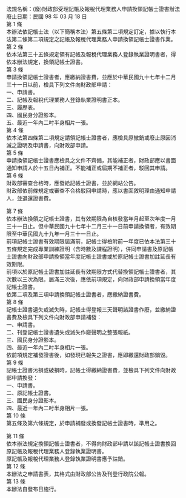 法規名稱：(廢)財政部受理記帳及報稅代理業務人申請換領記帳士證書辦法  
廢止日期：民國 98 年 03 月 18 日  
第 1 條  
本辦法依記帳士法（以下簡稱本法）第五條第二項規定訂定，據以執行本  
法第二條第二項規定之記帳及報稅代理業務人申請換領記帳士證書作業。  
第 2 條  
依本法第三十五條規定領有記帳及報稅代理業務人登錄執業證明書者，得  
依本辦法規定，換領記帳士證書。  
第 3 條  
申請換領記帳士證書者，應繳納證書費，並應於中華民國九十七年十二月  
三十一日以前，檢具下列文件向財政部申請：  
一、申請書。  
二、記帳及報稅代理業務人登錄執業證明書正本。  
三、履歷表。  
四、國民身分證影本。  
五、最近一年內二吋半身相片一張。  
第 4 條  
依本法第四條第二項規定請領記帳士證書者，應檢具原撤銷或廢止原因消  
滅之證明及申請書，向財政部申請。  
第 5 條  
申請換領記帳士證書應檢具之文件不齊備，其能補正者，財政部應以書面  
通知申請人於十五日內補正。不能補正或屆期不補正者，駁回其申請。  
第 6 條  
財政部審查合格時，應發給記帳士證書，並於網站公告。  
財政部依前條規定或審查不合格駁回申請時，應以書面敘明理由通知申請  
人，並退還證書費。  


第 7 條  
依本辦法換領之記帳士證書，其有效期限為自核發當年月起至次年度一月  
三十一日止。但中華民國九十七年十二月三十一日前申請換領者，有效期  
限至中華民國九十九年一月三十一日止。  
前項記帳士證書有效期限屆滿前，記帳士得檢附前一年度已依本法第三十  
五條規定完成專業訓練證明（含時數及課程證明），併同申請書及原記帳  
士證書向財政部申請換領當年度記帳士證書或於原記帳士證書加註延長有  
效期限。  
前項以於原記帳士證書加註延長有效期限方式代替換領記帳士證書者，其  
次數以三次為限。屆滿三次後，應依前項規定，向財政部申請換領當年度  
記帳士證書。  
依第二項及第三項申請換領記帳士證書者，應繳納證書費。  
第 8 條  
記帳士證書遺失或滅失時，記帳士得登報三天聲明該證書作廢，並繳納證  
書費及檢具下列文件向財政部申請補發：  
一、申請書。  
二、刊登記帳士證書遺失或滅失作廢聲明之整張報紙。  
三、國民身分證影本。  
四、最近一年內二吋半身相片一張。  
依前項規定補發證書後，如發現已報失之證書，應即繳還財政部銷毀。  
第 9 條  
記帳士證書污損或破損時，記帳士得繳納證書費，並檢具下列文件向財政  
部申請換發：  
一、申請書。  
二、原記帳士證書。  
三、國民身分證影本。  
四、最近一年內二吋半身相片一張。  
第 10 條  
第五條及第六條規定，於申請補發或換發記帳士證書時，準用之。  


第 11 條  
依本辦法規定換領記帳士證書者，不得向財政部申請以該記帳士證書換回  
原記帳及報稅代理業務人登錄執業證明書。  
原記帳及報稅代理業務人登錄執業證明書應予註銷。  
第 12 條  
本辦法之申請書表，其格式由財政部公告及刊登行政院公報。  
第 13 條  
本辦法自發布日施行。  


